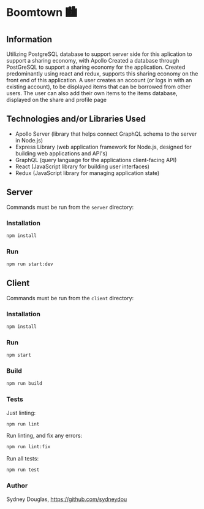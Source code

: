 # Boomtown 🏙

## Information

Utilizing PostgreSQL database to support server side for this aplication to support a sharing economy, with Apollo
Created a database through PostGreSQL to support a sharing economy for the application.
Created predominantly using react and redux, supports this sharing economy on the front end of this application.
A user creates an account (or logs in with an existing account), to be displayed items that can be borrowed from other users. The user can also add their own items to the items database, displayed on the share and profile page

## Technologies and/or Libraries Used

- Apollo Server (library that helps connect GraphQL schema to the server in Node.js)
- Express Library (web application framework for Node.js, designed for building web applications and API's)
- GraphQL (query language for the applications client-facing API)
- React (JavaScript library for building user interfaces)
- Redux (JavaScript library for managing application state)

## Server

Commands must be run from the `server` directory:

### Installation

```bash
npm install
```

### Run

```bash
npm run start:dev
```

## Client

Commands must be run from the `client` directory:

### Installation

```bash
npm install
```

### Run

```bash
npm start
```

### Build

```bash
npm run build
```

### Tests

Just linting:

```bash
npm run lint
```

Run linting, and fix any errors:

```bash
npm run lint:fix
```

Run all tests:

```bash
npm run test
```

### Author

Sydney Douglas, https://github.com/sydneydou
